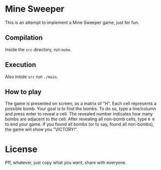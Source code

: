# Mine Sweeper

This is an attempt to implement a Mine Sweeper game, just for fun.

## Compilation

Inside the ```src``` directory, run ```make```.

## Execution

Also inside ```src``` run ```./main```.

## How to play

The game is presented on screen, as a matrix of "H". Each cell represents a possible bomb.
Your goal is to find the bombs. To do so, type a line/column and press enter to reveal a cell.
The revealed number indicates how many bombs are adjacent to the cell.
After revealing all non-bomb cells, type ```0 0``` to end your game. If you found all bombs (or to say, found all non-bombs), the game will show you "VICTORY!".

# License

Pff, whatever, just copy what you want, share with everyone.
